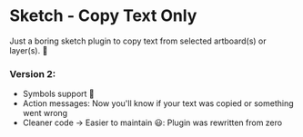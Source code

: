 # Sketch - Copy Text Only

Just a boring sketch plugin to copy text from selected artboard(s) or layer(s). 🍻

### Version 2:

* Symbols support 👏
* Action messages: Now you'll know if your text was copied or something went wrong
* Cleaner code -> Easier to maintain 😃: Plugin was rewritten from zero

